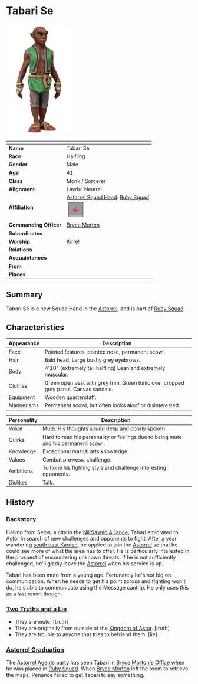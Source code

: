 # Tabari Se

<img src="../../images/people/tabari-se.png" height="300" />

| []() | |
| --- | --- |
| **Name** | Tabari Se |
| **Race** | Halfling |
| **Gender** | Male |
| **Age** | 41 |
| **Class** | Monk / Sorcerer |
| **Alignment** | Lawful Neutral |
| **Affiliation** | [Astorrel Squad Hand](../civilisations/kingdom-of-astor/organisations/astorrel/ranks/2-squad-hand.md): [Ruby Squad](../civilisations/kingdom-of-astor/organisations/astorrel/squads/ruby.md)<br /><img src="../../images/ranks/astorrel-2-squad-hand.png" height="50" /> |
| **Commanding Officer** | [Bryce Morton](bryce-morton.md) |
| **Subordinates** | |
| **Worship** | [Kirrel](../gods/gods/kirrel.md) |
| **Relations** | |
| **Acquaintances** | |
| **From** | |
| **Places** | |

## Summary

Tabari Se is a new Squad Hand in the [Astorrel](../civilisations/kingdom-of-astor/organisations/astorrel/astorrel.md), and is part of [Ruby Squad](../civilisations/kingdom-of-astor/organisations/astorrel/squads/ruby.md).

## Characteristics

| Appearance | Description |
| --- | --- |
| Face | Pointed features, pointed nose, permanent scowl. |
| Hair | Bald head. Large bushy grey eyebrows. |
| Body | 4'10" (extremely tall halfling) Lean and extremely muscular. |
| Clothes | Green open vest with grey trim. Green tunic over cropped grey pants. Canvas sandals. |
| Equipment | Wooden quarterstaff. |
| Mannerisms | Permanent scowl, but often looks aloof or disinterested. |

| Personality | Description |
| --- | --- |
| Voice | Mute. His thoughts sound deep and poorly spoken. |
| Quirks | Hard to read his personality or feelings due to being mute and his permanent scowl. |
| Knowledge | Exceptional martial arts knowledge. |
| Values | Combat prowess, challenge. |
| Ambitions | To hone his fighting style and challenge interesting opponents. |
| Dislikes | Talk. |

## History

### Backstory

Hailing from Selos, a city in the [Nil'Savnic Alliance](../civilisations/nilsavnic-alliance/README.md), Tabari emigrated to Astor in search of new challenges and opponents to fight. After a year wandering [south east Kardan](../places/regions/south-east-kardan.md), he applied to join the [Astorrel](../civilisations/kingdom-of-astor/organisations/astorrel/astorrel.md) so that he could see more of what the area has to offer. He is particularly interested in the prospect of encountering unknown threats. If he is not sufficiently challenged, he'll gladly leave the [Astorrel](../civilisations/kingdom-of-astor/organisations/astorrel/astorrel.md) when his service is up.

Tabari has been mute from a young age. Fortunately he's not big on communication. When he needs to get his point across and fighting won't do, he's able to communicate using the Message cantrip. He only uses this as a last resort though.

### [Two Truths and a Lie](../../campaigns/astorrel-agents/two-truths-and-a-lie.md)

- They are mute. [truth]
- They are originally from outside of the [Kingdom of Astor](../civilisations/kingdom-of-astor/README.md). [truth]
- They are trouble to anyone that tries to befriend them. [lie]

### [Astorrel Graduation](../../campaigns/astorrel-agents/storylines/astorrel-graduation.md)

The [Astorrel Agents](../../campaigns/astorrel-agents/astorrel-agents.md) party has seen Tabari in [Bryce Morton's Office](../places/buildings/bryce-mortons-office.md) when he was placed in [Ruby Squad](../civilisations/kingdom-of-astor/organisations/astorrel/squads/ruby.md). When [Bryce Morton](bryce-morton.md) left the room to retrieve the maps, Penance failed to get Tabari to say something.
